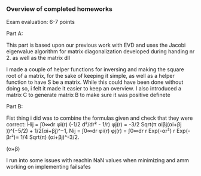 ### Overview of completed homeworks

Exam evaluation: 
6-7 points


Part A: 


This part is based upon our previous work with EVD and uses the Jacobi eigenvalue algorithm for matrix diagonalization developed during handing nr 2. as well as the matrix dll

I made a couple of helper functions for inversing and making the square root of a matrix, for the sake of keeping it simple, as well as a helper function to have S be a matrix. While this could have been done without doing so, i felt it made it easier to keep an overview. 
I also introduced a matrix C to generate matrix B to make sure it was positive definete


Part B:

Fist thing i did was to combine the formulas given and check that they were correct: 
Hij = ∫0∞dr φi(r) (-1/2 d²/dr² - 1/r) φj(r) = -3/2 Sqrt(π ​αi​βj​(αi​+βj​))^(−5/2) + 1/2​(αi​+βj​)^−1,
Nij = ∫0∞dr φi(r) φj(r) = ∫0∞dr r Exp(-αr²) r  Exp(-βr²)= 1/4 Sqrt(π) (αi+βj)^-3/2.

(α+β)

I run into some issues with reachin NaN values when minimizing and amm working on implementing failsafes 

